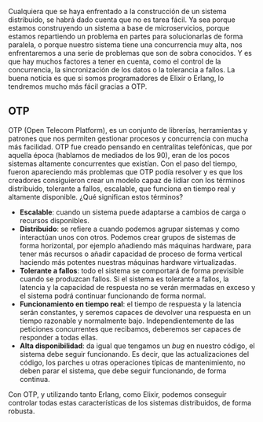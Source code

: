 
Cualquiera que se haya enfrentado a la construcción de un sistema distribuido, se habrá dado cuenta que no es tarea fácil. Ya sea porque estamos construyendo un sistema a base de microservicios, porque estamos repartiendo un problema en partes para solucionarlas de forma paralela, o porque nuestro sistema tiene una concurrencia muy alta, nos enfrentaremos a una serie de problemas que son de sobra conocidos. Y es que hay muchos factores a tener en cuenta, como el control de la concurrencia, la sincronización de los datos o la tolerancia a fallos. La buena noticia es que si somos programadores de Elixir o Erlang, lo tendremos mucho más fácil gracias a OTP.


## OTP

OTP (Open Telecom Platform), es un conjunto de librerías, herramientas y patrones que nos permiten gestionar procesos y concurrencia con mucha más facilidad. OTP fue creado pensando en centralitas telefónicas, que por aquella época (hablamos de mediados de los 90), eran de los pocos sistemas altamente concurrentes que existían. Con el paso del tiempo, fueron apareciendo más problemas que OTP podía resolver y es que los creadores consiguieron crear un modelo capaz de lidiar con los términos distribuido, tolerante a fallos, escalable, que funciona en tiempo real y altamente disponible. ¿Qué significan estos términos?

- **Escalable**: cuando un sistema puede adaptarse a cambios de carga o recursos disponibles.
- **Distribuido**: se refiere a cuando podemos agrupar sistemas y como interactúan unos con otros. Podemos crear grupos de sistemas de forma horizontal, por ejemplo añadiendo más máquinas hardware, para tener más recursos o añadir capacidad de proceso de forma vertical haciendo más potentes nuestras máquinas hardware virtualizadas.
- **Tolerante a fallos**: todo el sistema se comportará de forma previsible cuando se produzcan fallos. Si el sistema es tolerante a fallos, la latencia y la capacidad de respuesta no se verán mermadas en exceso y el sistema podrá continuar funcionando de forma normal.
- **Funcionamiento en tiempo real**: el tiempo de respuesta y la latencia serán constantes, y seremos capaces de devolver una respuesta en un tiempo razonable y normalmente bajo. Independientemente de las peticiones concurrentes que recibamos, deberemos ser capaces de responder a todas ellas.
- **Alta disponibilidad**: da igual que tengamos un *bug* en nuestro código, el sistema debe seguir funcionando. Es decir, que las actualizaciones del código, los parches u otras operaciones típicas de mantenimiento, no deben parar el sistema, que debe seguir funcionando, de forma continua.

Con OTP, y utilizando tanto Erlang, como Elixir, podemos conseguir controlar todas estas características de los sistemas distribuidos, de forma robusta.






